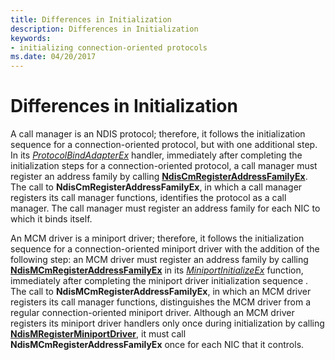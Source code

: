 ```yaml
---
title: Differences in Initialization
description: Differences in Initialization
keywords:
- initializing connection-oriented protocols
ms.date: 04/20/2017
---
```


# Differences in Initialization





A call manager is an NDIS protocol; therefore, it follows the initialization sequence for a connection-oriented protocol, but with one additional step. In its [*ProtocolBindAdapterEx*](/windows-hardware/drivers/ddi/ndis/nc-ndis-protocol_bind_adapter_ex) handler, immediately after completing the initialization steps for a connection-oriented protocol, a call manager must register an address family by calling [**NdisCmRegisterAddressFamilyEx**](/windows-hardware/drivers/ddi/ndis/nf-ndis-ndiscmregisteraddressfamilyex). The call to **NdisCmRegisterAddressFamilyEx**, in which a call manager registers its call manager functions, identifies the protocol as a call manager. The call manager must register an address family for each NIC to which it binds itself.

An MCM driver is a miniport driver; therefore, it follows the initialization sequence for a connection-oriented miniport driver with the addition of the following step: an MCM driver must register an address family by calling [**NdisMCmRegisterAddressFamilyEx**](/windows-hardware/drivers/ddi/ndis/nf-ndis-ndismcmregisteraddressfamilyex) in its [*MiniportInitializeEx*](/windows-hardware/drivers/ddi/ndis/nc-ndis-miniport_initialize) function, immediately after completing the miniport driver initialization sequence . The call to **NdisMCmRegisterAddressFamilyEx**, in which an MCM driver registers its call manager functions, distinguishes the MCM driver from a regular connection-oriented miniport driver. Although an MCM driver registers its miniport driver handlers only once during initialization by calling [**NdisMRegisterMiniportDriver**](/windows-hardware/drivers/ddi/ndis/nf-ndis-ndismregisterminiportdriver), it must call **NdisMCmRegisterAddressFamilyEx** once for each NIC that it controls.

 

